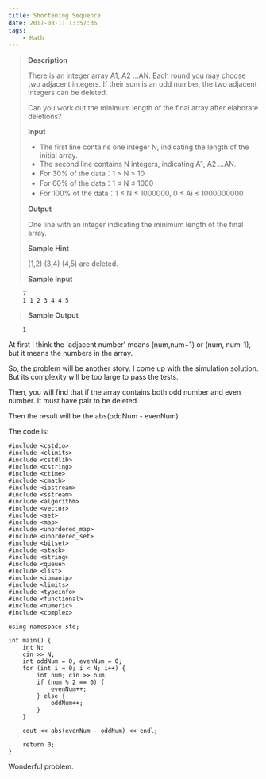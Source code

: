 ```yaml
---
title: Shortening Sequence
date: 2017-08-11 13:57:36
tags:
    - Math
---
```



> **Description**
>
> There is an integer array A1, A2 ...AN. Each round you may choose two adjacent integers. If their sum is an odd number, the two adjacent integers can be deleted.
>
> Can you work out the minimum length of the final array after elaborate deletions?
>
> **Input**
>
> + The first line contains one integer N, indicating the length of the initial array.
> + The second line contains N integers, indicating A1, A2 ...AN.
> + For 30% of the data：1 ≤ N ≤ 10
> + For 60% of the data：1 ≤ N ≤ 1000
> + For 100% of the data：1 ≤ N ≤ 1000000, 0 ≤ Ai ≤ 1000000000
>
> **Output**
>
> One line with an integer indicating the minimum length of the final array.
> <!--more-->
> **Sample Hint**
>
> (1,2) (3,4) (4,5) are deleted.
>
> **Sample Input**
```
    7
    1 1 2 3 4 4 5
```
> **Sample Output**
```
    1
```

At first I think the 'adjacent number' means (num,num+1) or (num, num-1), but it means the numbers in the array.

So, the problem will be another story. I come up with the simulation solution. But its complexity will be too large to pass the tests.

Then, you will find that if the array contains both odd number and even number. It must have pair to be deleted.

Then the result will be the abs(oddNum - evenNum).

The code is:

```
#include <cstdio>
#include <climits>
#include <cstdlib>
#include <cstring>
#include <ctime>
#include <cmath>
#include <iostream>
#include <sstream>
#include <algorithm>
#include <vector>
#include <set>
#include <map>
#include <unordered_map>
#include <unordered_set>
#include <bitset>
#include <stack>
#include <string>
#include <queue>
#include <list>
#include <iomanip>
#include <limits>
#include <typeinfo>
#include <functional>
#include <numeric>
#include <complex>

using namespace std;

int main() {
    int N;
    cin >> N;
    int oddNum = 0, evenNum = 0;
    for (int i = 0; i < N; i++) {
        int num; cin >> num;
        if (num % 2 == 0) {
            evenNum++;
        } else {
            oddNum++;
        }
    }

    cout << abs(evenNum - oddNum) << endl;

    return 0;
}
```

Wonderful problem.
